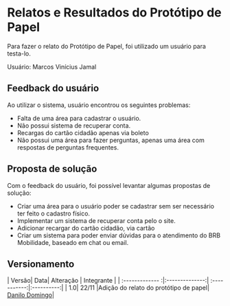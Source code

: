 # Relatos e Resultados do Protótipo de Papel

Para fazer o relato do Protótipo de Papel, foi utilizado um usuário para testa-lo.

Usuário: Marcos Vinícius Jamal

## Feedback do usuário

Ao utilizar o sistema, usuário encontrou os seguintes problemas:
- Falta de uma área para cadastrar o usuário.
- Não possui sistema de recuperar conta.
- Recargas do cartão cidadão apenas via boleto
- Não possui uma área para fazer perguntas, apenas uma área com respostas de perguntas frequentes.

## Proposta de solução
Com o feedback do usuário, foi possível levantar algumas propostas de solução:
- Criar uma área para o usuário poder se cadastrar sem ser necessário ter feito o cadastro físico.
- Implementar um sistema de recuperar conta pelo o site.
- Adicionar recargar do cartão cidadão, via cartão
- Criar um sistema para poder enviar dúvidas para o atendimento do BRB Mobilidade, baseado em chat ou email.

## Versionamento
| Versão| Data| Alteração | Integrante |
| :------------- :|:--------------:| :-----------:|:----------:|
| 1.0| 22/11 |Adição do relato do protótipo de papel| [Danilo Domingo](https://github.com/danilow200)|
